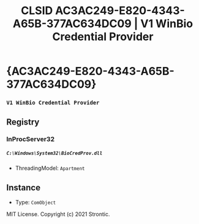 ﻿---
title: "CLSID AC3AC249-E820-4343-A65B-377AC634DC09 | V1 WinBio Credential Provider"
excerpt: What is COM-Object CLSID AC3AC249-E820-4343-A65B-377AC634DC09?
---

# {AC3AC249-E820-4343-A65B-377AC634DC09}

### `V1 WinBio Credential Provider`

## Registry


### InProcServer32

##### `C:\Windows\System32\BioCredProv.dll`
* ThreadingModel: `Apartment`

## Instance

* Type: `ComObject`

MIT License. Copyright (c) 2021 Strontic.


